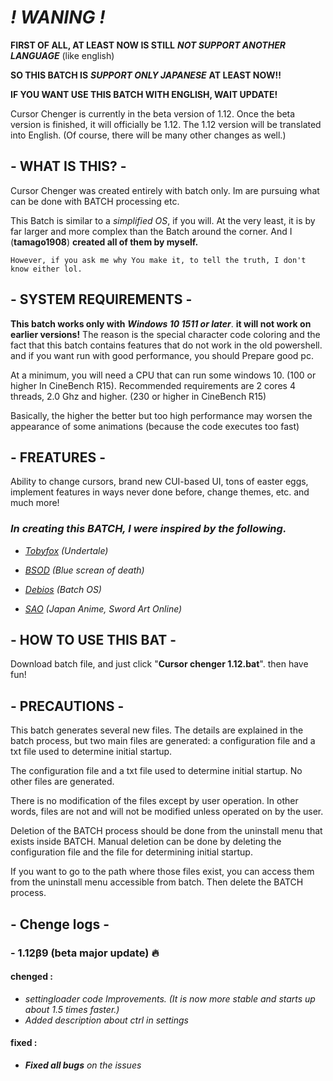 # ***! WANING !***
**FIRST OF ALL, AT LEAST NOW IS STILL** ***NOT SUPPORT ANOTHER LANGUAGE*** (like english)

**SO THIS BATCH IS** ***SUPPORT ONLY JAPANESE*** **AT LEAST NOW!!**

**IF YOU WANT USE THIS BATCH WITH ENGLISH, WAIT UPDATE!**

Cursor Chenger is currently in the beta version of 1.12.
Once the beta version is finished, it will officially be 1.12.
The 1.12 version will be translated into English. (Of course, there will be many other changes as well.)

## - **WHAT IS THIS?** -
Cursor Chenger was created entirely with batch only.
Im are pursuing what can be done with BATCH processing etc.

This Batch is similar to a *simplified OS*, if you will.
At the very least, it is by far larger and more complex than the Batch around the corner. And I (**tamago1908**) **created all of them by myself.**

`However, if you ask me why You make it, to tell the truth, I don't know either lol.`

## - **SYSTEM REQUIREMENTS** -
**This batch works only with** ***Windows 10 1511 or later***. **it will not work on earlier versions!** The reason is the special character code coloring and the fact that this batch contains features that do not work in the old powershell.
and if you want run with good performance, you should Prepare good pc.

At a minimum, you will need a CPU that can run some windows 10. (100 or higher In CineBench R15).
Recommended requirements are 2 cores 4 threads, 2.0 Ghz and higher. (230 or higher in CineBench R15)

Basically, the higher the better but too high performance may worsen the appearance of some animations (because the code executes too fast)

## - **FREATURES** -
Ability to change cursors, brand new CUI-based UI, tons of easter eggs, implement features in ways never done before, change themes, etc.
and much more!

### ***In creating this BATCH, I were inspired by the following.***

- *[Tobyfox](https://en.wikipedia.org/wiki/Toby_Fox) (Undertale)*

- *[BSOD](https://en.wikipedia.org/wiki/Blue_screen_of_death) (Blue screan of death)*

- *[Debios](https://github.com/debios/debios) (Batch OS)*

- *[SAO](https://swordartonline.fandom.com/wiki/Sword_Art_Online_Wiki) (Japan Anime, Sword Art Online)*

## - **HOW TO USE THIS BAT** -
Download batch file, and just click "**Cursor chenger 1.12.bat**".
then have fun!

## - **PRECAUTIONS** -
This batch generates several new files. The details are explained in the batch process, but two main files are generated: a configuration file and a txt file used to determine initial startup.

The configuration file and a txt file used to determine initial startup.
No other files are generated.

There is no modification of the files except by user operation. In other words, files are not and will not be modified unless operated on by the user.

Deletion of the BATCH process should be done from the uninstall menu that exists inside BATCH.
Manual deletion can be done by deleting the configuration file and the file for determining initial startup.

If you want to go to the path where those files exist, you can access them from the uninstall menu accessible from batch.
Then delete the BATCH process.

## - **Chenge logs** -
### - 1.12β9 (beta major update) 🔥
#### chenged :
- *settingloader code Improvements. (It is now more stable and starts up about 1.5 times faster.)*
- *Added description about ctrl in settings*
#### fixed :
- ***Fixed all bugs*** *on the issues*
